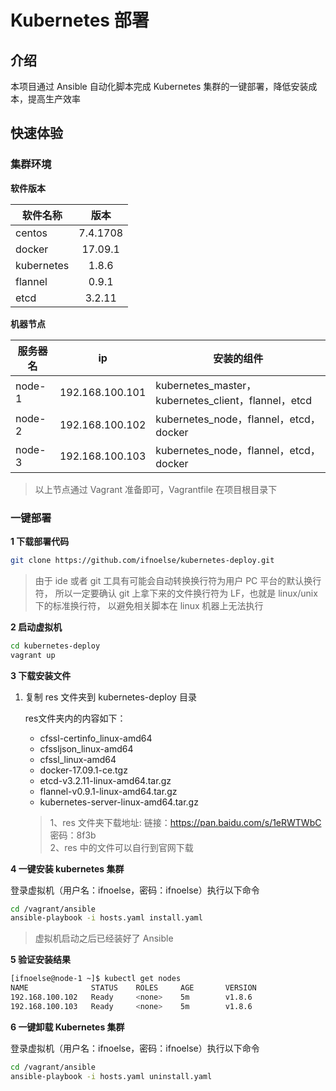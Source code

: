# Kubernetes 部署

## 介绍

本项目通过 Ansible 自动化脚本完成 Kubernetes 集群的一键部署，降低安装成本，提高生产效率

##  快速体验

### 集群环境

**软件版本**

| 软件名称        | 版本           |
| ------------- |:-------------:|
| centos      | 7.4.1708 |
| docker      | 17.09.1   |
| kubernetes      | 1.8.6 |
| flannel      | 0.9.1    |
| etcd      | 3.2.11    |

**机器节点**

| 服务器名      | ip           | 安装的组件           |
| ------------- | ------------- |-------------|
| node-1      | 192.168.100.101 |kubernetes_master，kubernetes_client，flannel，etcd|
| node-2      | 192.168.100.102 |kubernetes_node，flannel，etcd，docker|
| node-3      | 192.168.100.103 |kubernetes_node，flannel，etcd，docker|

> 以上节点通过 Vagrant 准备即可，Vagrantfile 在项目根目录下

### 一键部署

**1 下载部署代码**

``` bash
git clone https://github.com/ifnoelse/kubernetes-deploy.git
```
>由于 ide 或者 git 工具有可能会自动转换换行符为用户 PC 平台的默认换行符，
所以一定要确认 git 上拿下来的文件换行符为 LF，也就是 linux/unix 下的标准换行符，
以避免相关脚本在 linux 机器上无法执行

**2 启动虚拟机**

``` bash
cd kubernetes-deploy
vagrant up
```

**3 下载安装文件**

1. 复制 res 文件夹到 kubernetes-deploy 目录

    res文件夹内的内容如下：
    - cfssl-certinfo_linux-amd64
    - cfssljson_linux-amd64
    - cfssl_linux-amd64
    - docker-17.09.1-ce.tgz
    - etcd-v3.2.11-linux-amd64.tar.gz
    - flannel-v0.9.1-linux-amd64.tar.gz
    - kubernetes-server-linux-amd64.tar.gz

    > 1、res 文件夹下载地址: 链接：https://pan.baidu.com/s/1eRWTWbC 密码：8f3b <br />
    > 2、res 中的文件可以自行到官网下载

**4 一键安装 kubernetes 集群**

登录虚拟机（用户名：ifnoelse，密码：ifnoelse）执行以下命令
``` bash
cd /vagrant/ansible
ansible-playbook -i hosts.yaml install.yaml
```

> 虚拟机启动之后已经装好了 Ansible

**5 验证安装结果**
``` bash
[ifnoelse@node-1 ~]$ kubectl get nodes
NAME              STATUS    ROLES     AGE       VERSION
192.168.100.102   Ready     <none>    5m        v1.8.6
192.168.100.103   Ready     <none>    5m        v1.8.6

```

**6 一键卸载 Kubernetes 集群**

登录虚拟机（用户名：ifnoelse，密码：ifnoelse）执行以下命令
``` bash
cd /vagrant/ansible
ansible-playbook -i hosts.yaml uninstall.yaml
```